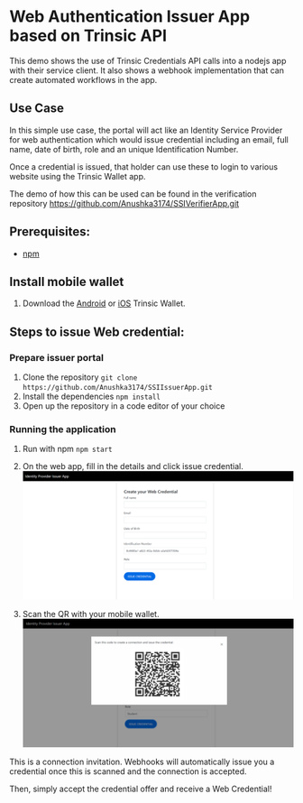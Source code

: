 # Web Authentication Issuer App based on Trinsic API
This demo shows the use of Trinsic Credentials API calls into a nodejs app with their service client.
It also shows a webhook implementation that can create automated workflows in the app.

## Use Case
In this simple use case, the portal will act like an Identity Service Provider for web authentication which would issue credential including an email, full name, date of birth, role and an unique Identification Number.

Once a credential is issued, that holder can use these to login to various website  using the Trinsic Wallet app.

The demo of how this can be used can be found in the verification repository https://github.com/Anushka3174/SSIVerifierApp.git

## Prerequisites:
- [npm](https://www.npmjs.com/get-npm)

## Install mobile wallet

1. Download the [Android](https://play.google.com/store/apps/details?id=id.streetcred.apps.mobile) or [iOS](https://apps.apple.com/us/app/trinsic-wallet/id1475160728) Trinsic Wallet.

## Steps to issue Web credential:

### Prepare issuer portal
1. Clone the repository
`git clone https://github.com/Anushka3174/SSIIssuerApp.git`
3. Install the dependencies
`npm install`
4. Open up the repository in a code editor of your choice

### Running the application

1. Run with npm
`npm start`
2. On the web app, fill in the details and click issue credential.
![credential view](assets/IssuerStep1.PNG)

4. Scan the QR with your mobile wallet.
![qr code view](assets/IssuerStep2.PNG)

This is a connection invitation.
Webhooks will automatically issue you a credential once this is scanned and the connection is accepted.

Then, simply accept the credential offer and receive a Web Credential!


